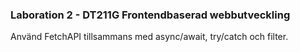 ### Laboration 2 - DT211G Frontendbaserad webbutveckling
Använd FetchAPI tillsammans med async/await, try/catch och filter.
